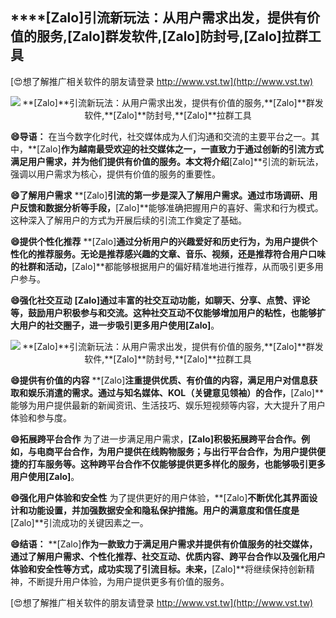 ## ****[Zalo]**引流新玩法：从用户需求出发，提供有价值的服务,**[Zalo]**群发软件,**[Zalo]**防封号,**[Zalo]**拉群工具**

[😍想了解推广相关软件的朋友请登录 http://www.vst.tw](http://www.vst.tw)

 <center><img src="https://vst.tw/MP4/tuiguang/png/0.png" alt="**[Zalo]**引流新玩法：从用户需求出发，提供有价值的服务,**[Zalo]**群发软件,**[Zalo]**防封号,**[Zalo]**拉群工具"></center>

**😄导语：**
在当今数字化时代，社交媒体成为人们沟通和交流的主要平台之一。其中，**[Zalo]**作为越南最受欢迎的社交媒体之一，一直致力于通过创新的引流方式满足用户需求，并为他们提供有价值的服务。本文将介绍**[Zalo]**引流的新玩法，强调以用户需求为核心，提供有价值的服务的重要性。

**😄了解用户需求**
**[Zalo]**引流的第一步是深入了解用户需求。通过市场调研、用户反馈和数据分析等手段，**[Zalo]**能够准确把握用户的喜好、需求和行为模式。这种深入了解用户的方式为开展后续的引流工作奠定了基础。

**😄提供个性化推荐**
**[Zalo]**通过分析用户的兴趣爱好和历史行为，为用户提供个性化的推荐服务。无论是推荐感兴趣的文章、音乐、视频，还是推荐符合用户口味的社群和活动，**[Zalo]**都能够根据用户的偏好精准地进行推荐，从而吸引更多用户参与。

**😄强化社交互动**
**[Zalo]**通过丰富的社交互动功能，如聊天、分享、点赞、评论等，鼓励用户积极参与和交流。这种社交互动不仅能够增加用户的粘性，也能够扩大用户的社交圈子，进一步吸引更多用户使用**[Zalo]**。

 <center><img src="https://vst.tw/MP4/tuiguang/png/6.png" alt="**[Zalo]**引流新玩法：从用户需求出发，提供有价值的服务,**[Zalo]**群发软件,**[Zalo]**防封号,**[Zalo]**拉群工具"></center>

**😄提供有价值的内容**
**[Zalo]**注重提供优质、有价值的内容，满足用户对信息获取和娱乐消遣的需求。通过与知名媒体、KOL（关键意见领袖）的合作，**[Zalo]**能够为用户提供最新的新闻资讯、生活技巧、娱乐短视频等内容，大大提升了用户体验和参与度。

**😄拓展跨平台合作**
为了进一步满足用户需求，**[Zalo]**积极拓展跨平台合作。例如，与电商平台合作，为用户提供在线购物服务；与出行平台合作，为用户提供便捷的打车服务等。这种跨平台合作不仅能够提供更多样化的服务，也能够吸引更多用户使用**[Zalo]**。

**😄强化用户体验和安全性**
为了提供更好的用户体验，**[Zalo]**不断优化其界面设计和功能设置，并加强数据安全和隐私保护措施。用户的满意度和信任度是**[Zalo]**引流成功的关键因素之一。

**😄结语：**
**[Zalo]**作为一款致力于满足用户需求并提供有价值服务的社交媒体，通过了解用户需求、个性化推荐、社交互动、优质内容、跨平台合作以及强化用户体验和安全性等方式，成功实现了引流目标。未来，**[Zalo]**将继续保持创新精神，不断提升用户体验，为用户提供更多有价值的服务。

[😍想了解推广相关软件的朋友请登录 http://www.vst.tw](http://www.vst.tw)



